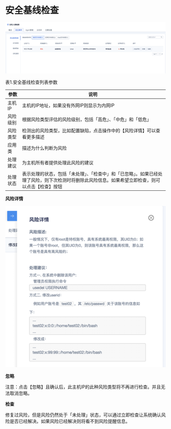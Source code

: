 

# 安全基线检查

![](/images/operation/events/安全基线检查.png)

表1.安全基线检查列表参数

| 参数  | 说明            |
| --- | -------------- | 
| 主机IP  | 主机的IP地址，如果没有外网IP则显示为内网IP      |
| 风险级别  | 根据风险类型评估的风险级别，包括「高危」、「中危」和「低危」  |
| 风险类型  | 检测出的风险类型，比如配置缺陷，点击操作中的【风险详情】可以查看更多描述 | 
| 应用类  | 描述为什么判断为风险   |
| 处理建议 | 为主机所有者提供处理此风险的建议 |
| 处理状态 | 表示处理的状态，包括「未处理」、「检查中」和「已忽略」。如果已经处理了风险，则下次检测时将删除此风险信息。如果希望立即检查，则可以点击【检查】按钮 |

**风险详情**

![](/images/operation/events/风险详情.png)

**忽略**

<wrap em>注意：点击【忽略】且确认后，此主机IP的此种风险类型将不再进行检查。并且无法取消忽略。</wrap>

**检查**

修复过风险，但是风险仍然处于「未处理」状态，可以通过立即检查让系统确认风险是否已经解决。如果风险已经解决则将看不到风险提醒信息。
